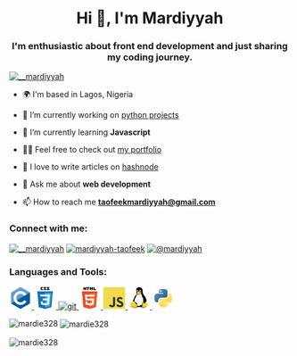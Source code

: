 <h1 align="center">Hi 👋, I'm Mardiyyah</h1>
<h3 align="center">I'm enthusiastic about front end development and just sharing my coding journey.</h3>

<p align="left"> <a href="https://twitter.com/__mardiyyah" target="blank"><img src="https://img.shields.io/twitter/follow/__mardiyyah?logo=twitter&style=for-the-badge" alt="__mardiyyah" /></a> </p>

- 🌍 I'm based in Lagos, Nigeria

- 🔭 I’m currently working on [python projects](https://github.com/Mardie328/alx-higher_level_programming)

- 🌱 I’m currently learning **Javascript**

- 👨‍💻 Feel free to check out [my portfolio]()

- 📝 I love to write articles on [hashnode]()

- 💬 Ask me about **web development**

- 📫 How to reach me **taofeekmardiyyah@gmail.com**

<h3 align="left">Connect with me:</h3>
<p align="left">
<a href="https://twitter.com/__mardiyyah" target="blank"><img align="center" src="https://raw.githubusercontent.com/rahuldkjain/github-profile-readme-generator/master/src/images/icons/Social/twitter.svg" alt="__mardiyyah" height="30" width="40" /></a>
<a href="https://linkedin.com/in/mardiyyah-taofeek" target="blank"><img align="center" src="https://raw.githubusercontent.com/rahuldkjain/github-profile-readme-generator/master/src/images/icons/Social/linked-in-alt.svg" alt="mardiyyah-taofeek" height="30" width="40" /></a>
<a href="https://hashnode.com/@mardiyyah" target="blank"><img align="center" src="https://raw.githubusercontent.com/rahuldkjain/github-profile-readme-generator/master/src/images/icons/Social/hashnode.svg" alt="@mardiyyah" height="30" width="40" /></a>
</p>

<h3 align="left">Languages and Tools:</h3>
<p align="left"> <a href="https://www.cprogramming.com/" target="_blank" rel="noreferrer"> <img src="https://raw.githubusercontent.com/devicons/devicon/master/icons/c/c-original.svg" alt="c" width="40" height="40"/> </a> <a href="https://www.w3schools.com/css/" target="_blank" rel="noreferrer"> <img src="https://raw.githubusercontent.com/devicons/devicon/master/icons/css3/css3-original-wordmark.svg" alt="css3" width="40" height="40"/> </a> <a href="https://git-scm.com/" target="_blank" rel="noreferrer"> <img src="https://www.vectorlogo.zone/logos/git-scm/git-scm-icon.svg" alt="git" width="40" height="40"/> </a> <a href="https://www.w3.org/html/" target="_blank" rel="noreferrer"> <img src="https://raw.githubusercontent.com/devicons/devicon/master/icons/html5/html5-original-wordmark.svg" alt="html5" width="40" height="40"/> </a> <a href="https://developer.mozilla.org/en-US/docs/Web/JavaScript" target="_blank" rel="noreferrer"> <img src="https://raw.githubusercontent.com/devicons/devicon/master/icons/javascript/javascript-original.svg" alt="javascript" width="40" height="40"/> </a> <a href="https://www.linux.org/" target="_blank" rel="noreferrer"> <img src="https://raw.githubusercontent.com/devicons/devicon/master/icons/linux/linux-original.svg" alt="linux" width="40" height="40"/> </a> <a href="https://www.python.org" target="_blank" rel="noreferrer"> <img src="https://raw.githubusercontent.com/devicons/devicon/master/icons/python/python-original.svg" alt="python" width="40" height="40"/> </a> </p>

<p><img align="left" src="https://github-readme-stats.vercel.app/api/top-langs?username=mardie328&show_icons=true&locale=en&layout=compact" alt="mardie328" /></p>

<p>&nbsp;<img align="center" src="https://github-readme-stats.vercel.app/api?username=mardie328&show_icons=true&locale=en" alt="mardie328" /></p>

<p><img align="center" src="https://github-readme-streak-stats.herokuapp.com/?user=mardie328&" alt="mardie328" /></p>
